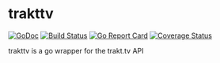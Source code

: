 # trakttv

[![GoDoc](https://godoc.org/github.com/odwrtw/trakttv?status.svg)](http://godoc.org/github.com/odwrtw/trakttv)
[![Build Status](https://travis-ci.org/odwrtw/polochon.svg?branch=master)](https://travis-ci.org/odwrtw/polochon)
[![Go Report Card](http://goreportcard.com/badge/odwrtw/trakttv)](http://goreportcard.com/report/odwrtw/trakttv)
[![Coverage Status](https://coveralls.io/repos/odwrtw/trakttv/badge.svg?branch=master&service=github)](https://coveralls.io/github/odwrtw/trakttv?branch=master)

trakttv is a go wrapper for the trakt.tv API



